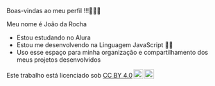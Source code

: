 
Boas-vindas ao meu perfil !!!🚗🎻🎼

 Meu nome é João da Rocha

- Estou estudando no Alura
- Estou me desenvolvendo na Linguagem JavaScript 👨‍💻
- Uso esse espaço para minha organização e compartilhamento dos meus projetos desenvolvidos

<p xmlns:cc="http://creativecommons.org/ns#" >Este trabalho está licenciado sob <a href="https://creativecommons.org/licenses/by/4.0/?ref=chooser-v1" target="_blank" rel="license noopener noreferrer" style="display:inline-block;">CC BY 4.0<img style="height:22px!important;margin-left:3px;vertical-align:text-bottom;" src="https://mirrors.creativecommons.org/presskit/icons/cc.svg?ref=chooser-v1" alt=""><img style="height:22px!important;margin-left:3px;vertical-align:text-bottom;" src="https://mirrors.creativecommons.org/presskit/icons/by.svg?ref=chooser-v1" alt=""></a></p>

